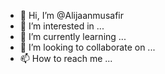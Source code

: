 - 👋 Hi, I’m @Alijaanmusafir
- 👀 I’m interested in ...
- 🌱 I’m currently learning ...
- 💞️ I’m looking to collaborate on ...
- 📫 How to reach me ...

<!---
Alijaanmusafir/Alijaanmusafir is a ✨ special ✨ repository because its `README.md` (this file) appears on your GitHub profile.
You can click the Preview link to take a look at your changes.
--->
